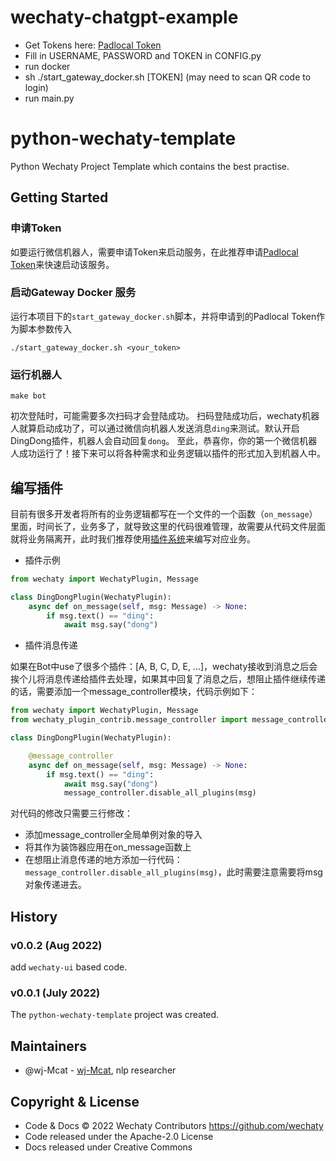 # wechaty-chatgpt-example

- Get Tokens here: [Padlocal Token](http://pad-local.com/#/tokens)
- Fill in USERNAME, PASSWORD and TOKEN in CONFIG.py
- run docker
- sh ./start_gateway_docker.sh [TOKEN] (may need to scan QR code to login)
- run main.py


# python-wechaty-template

Python Wechaty Project Template which contains the best practise.

## Getting Started

### 申请Token

如要运行微信机器人，需要申请Token来启动服务，在此推荐申请[Padlocal Token](http://pad-local.com/#/)来快速启动该服务。

### 启动Gateway Docker 服务
运行本项目下的`start_gateway_docker.sh`脚本，并将申请到的Padlocal Token作为脚本参数传入

```shell
./start_gateway_docker.sh <your_token>
```

### 运行机器人

```shell
make bot
```

初次登陆时，可能需要多次扫码才会登陆成功。
扫码登陆成功后，wechaty机器人就算启动成功了，可以通过微信向机器人发送消息`ding`来测试。默认开启DingDong插件，机器人会自动回复`dong`。
至此，恭喜你，你的第一个微信机器人成功运行了！接下来可以将各种需求和业务逻辑以插件的形式加入到机器人中。

## 编写插件

目前有很多开发者将所有的业务逻辑都写在一个文件的一个函数（`on_message`）里面，时间长了，业务多了，就导致这里的代码很难管理，故需要从代码文件层面就将业务隔离开，此时我们推荐使用[插件系统](https://wechaty.readthedocs.io/zh_CN/latest/plugins/introduction/)来编写对应业务。

* 插件示例

```python
from wechaty import WechatyPlugin, Message

class DingDongPlugin(WechatyPlugin):
    async def on_message(self, msg: Message) -> None:
        if msg.text() == "ding":
            await msg.say("dong")
```

* 插件消息传递

如果在Bot中use了很多个插件：[A, B, C, D, E, ...]，wechaty接收到消息之后会挨个儿将消息传递给插件去处理，如果其中回复了消息之后，想阻止插件继续传递的话，需要添加一个message_controller模块，代码示例如下：

```python
from wechaty import WechatyPlugin, Message
from wechaty_plugin_contrib.message_controller import message_controller

class DingDongPlugin(WechatyPlugin):

    @message_controller
    async def on_message(self, msg: Message) -> None:
        if msg.text() == "ding":
            await msg.say("dong")
            message_controller.disable_all_plugins(msg)
```

对代码的修改只需要三行修改：
* 添加message_controller全局单例对象的导入
* 将其作为装饰器应用在on_message函数上
* 在想阻止消息传递的地方添加一行代码：`message_controller.disable_all_plugins(msg)`，此时需要注意需要将msg对象传递进去。

## History

### v0.0.2 (Aug 2022)

add `wechaty-ui` based code.

### v0.0.1 (July 2022)

The `python-wechaty-template` project was created. 

## Maintainers

- @wj-Mcat - [wj-Mcat](https://github.com/wj-Mcat), nlp researcher

## Copyright & License

- Code & Docs © 2022 Wechaty Contributors <https://github.com/wechaty>
- Code released under the Apache-2.0 License
- Docs released under Creative Commons
